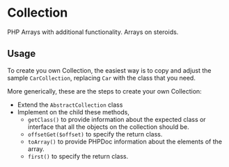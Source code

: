# Collection

PHP Arrays with additional functionality. Arrays on steroids.

## Usage

To create you own Collection, the easiest way is to copy and adjust the sample `CarCollection`, replacing `Car` with
the class that you need.

More generically, these are the steps to create your own Collection:
  - Extend the `AbstractCollection` class
  - Implement on the child these methods, 
    - `getClass()` to provide information about the expected class or interface that all the objects on the collection
      should be.
    - `offsetGet($offset)` to specify the return class.
    - `toArray()` to provide PHPDoc information about the elements of the array.
    - `first()` to specify the return class.
